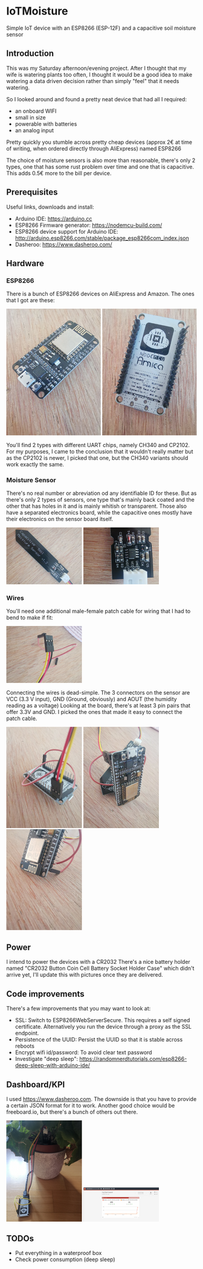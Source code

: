 # IoTMoisture
Simple IoT device with an ESP8266 (ESP-12F) and a capacitive soil moisture sensor

## Introduction

This was my Saturday afternoon/evening project. After I thought that my wife is watering plants too often, I thought it would be a good idea to make watering a data driven decision rather than simply "feel" that it needs watering.

So I looked around and found a pretty neat device that had all I required:
- an onboard WIFI
- small in size
- powerable with batteries
- an analog input

Pretty quickly you stumble across pretty cheap devices (approx 2€ at time of writing, when ordered directly through AliExpress) named ESP8266

The choice of moisture sensors is also more than reasonable, there's only 2 types, one that has some rust problem over time and one that is capacitive. This adds 0.5€ more to the bill per device.

## Prerequisites

Useful links, downloads and install:
- Arduino IDE: https://arduino.cc
- ESP8266 Firmware generator:  https://nodemcu-build.com/
- ESP8266 device support for Arduino IDE: http://arduino.esp8266.com/stable/package_esp8266com_index.json
- Dasheroo: https://www.dasheroo.com/

## Hardware

### ESP8266 

There is a bunch of ESP8266 devices on AliExpress and Amazon. The ones that I got are these:

<img src="./docs/images/IMG_20190804_103353.jpg" alt="drawing" style="width:250px;"/>
<img src="./docs/images/IMG_20190804_103409.jpg" alt="drawing" style="width:250px;"/>

You'll find 2 types with different UART chips, namely CH340 and CP2102. For my purposes, I came to the conclusion that it wouldn't really matter but as the CP2102 is newer, I picked that one, but the CH340 variants should work exactly the same.

### Moisture Sensor

There's no real number or abreviation od any identifiable ID for these. But as there's only 2 types of sensors, one type that's mainly back coated and the other that has holes in it and is mainly whitish or transparent. Those also have  a separated electronics board, while the capacitive ones mostly have their electronics on the sensor board itself.

<img src="./docs/images/IMG_20190804_103430.jpg" alt="drawing" style="width:200px;"/>
<img src="./docs/images/IMG_20190804_103439.jpg" alt="drawing" style="width:200px;"/>

### Wires

You'll need one additional male-female patch cable for wiring that I had to bend to make if fit:

<img src="./docs/images/IMG_20190804_103450.jpg" alt="drawing" style="width:200px;"/>

Connecting the wires is dead-simple. The 3 connectors on the sensor are VCC (3.3 V input), GND (Ground, obviously) and AOUT (the humidity reading as a voltage)
Looking at the board, there's at least 3 pin pairs that offer 3.3V and GND. I picked the ones that made it easy to connect the patch cable.

<img src="./docs/images/IMG_20190804_103555.jpg" alt="drawing" style="width:200px;"/>
<img src="./docs/images/IMG_20190804_103619.jpg" alt="drawing" style="width:200px;"/>
<img src="./docs/images/IMG_20190804_103644.jpg" alt="drawing" style="width:200px;"/>

## Power

I intend to power the devices with a CR2032 There's a nice battery holder named "CR2032 Button Coin Cell Battery Socket Holder Case" which didn't arrive yet, I'll update this with pictures once they are delivered.


## Code improvements

There's a few improvements that you may want to look at:

- SSL: Switch to ESP8266WebServerSecure. This requires a self signed certificate. Alternatively you run the device through a proxy as the SSL endpoint.
- Persistence of the UUID: Persist the UUID so that it is stable across reboots
- Encrypt wifi id/password: To avoid clear text password
- Investigate "deep sleep": https://randomnerdtutorials.com/esp8266-deep-sleep-with-arduino-ide/

## Dashboard/KPI

I used https://www.dasheroo.com. The downside is that you have to provide a certain JSON format for it to work. Another good choice would be freeboard.io, but there's a bunch of others out there.

<img src="./docs/images/IMG_20190804_124235.jpg" alt="drawing" style="width:200px;"/>
<img src="./docs/images/dasheroo.png" alt="drawing" style="width:200px;"/>


## TODOs

- Put everything in a waterproof box
- Check power consumption (deep sleep)


